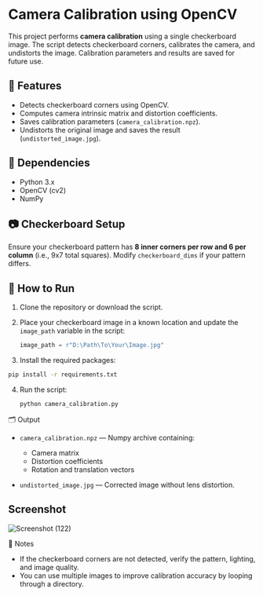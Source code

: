 # Camera Calibration using OpenCV

This project performs **camera calibration** using a single checkerboard image. The script detects checkerboard corners, calibrates the camera, and undistorts the image. Calibration parameters and results are saved for future use.

## 🔧 Features

- Detects checkerboard corners using OpenCV.
- Computes camera intrinsic matrix and distortion coefficients.
- Saves calibration parameters (`camera_calibration.npz`).
- Undistorts the original image and saves the result (`undistorted_image.jpg`).

## 🧠 Dependencies

- Python 3.x
- OpenCV (cv2)
- NumPy

## 📷 Checkerboard Setup

Ensure your checkerboard pattern has **8 inner corners per row and 6 per column** (i.e., 9x7 total squares). Modify `checkerboard_dims` if your pattern differs.

## 🚀 How to Run

1. Clone the repository or download the script.
2. Place your checkerboard image in a known location and update the `image_path` variable in the script:
   ```python
   image_path = r"D:\Path\To\Your\Image.jpg"
   ```

3. Install the required packages:

```bash
pip install -r requirements.txt
```

4. Run the script:

   ```bash
   python camera_calibration.py
   ```

🗂 Output

* `camera_calibration.npz` — Numpy archive containing:

  * Camera matrix
  * Distortion coefficients
  * Rotation and translation vectors
* `undistorted_image.jpg` — Corrected image without lens distortion.

## Screenshot
![Screenshot (122)](https://github.com/user-attachments/assets/d922b2d3-a28c-4fec-b4ae-3c969d6cd170)

📌 Notes

* If the checkerboard corners are not detected, verify the pattern, lighting, and image quality.
* You can use multiple images to improve calibration accuracy by looping through a directory.



